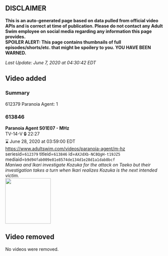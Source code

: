 ## DISCLAIMER
**This is an auto-generated page based on data pulled from official video APIs and is correct at time of publication. Please do not contact any Adult Swim employee on social media regarding any information this page provides.**  
**SPOILER ALERT: This page contains thumbnails of full episodes/shorts/etc. that might be spoilery to you. YOU HAVE BEEN WARNED.**  

_Last Update: June 7, 2020 at 04:30:42 EDT_
## Video added
### Summary
612379 Paranoia Agent: 1  
### 613846
**Paranoia Agent S01E07 - MHz**  
TV-14-V 🔒 22:27  
⌛ June 28, 2020 at 03:59:00 EDT  
https://www.adultswim.com/videos/paranoia-agent/m-hz  
seriesid=`612379` titleid=`613846` id=`AXJdXb-NC8QgH-t19JZ5` mediaid=`b9d94fab009e81e8574de134d1e28d1a1dab8bcf`  
_Maniwa and Ikari investigate Kozuka for the attack on Taeko but their investigation takes a turn when Ikari realizes Kozuka is the next intended victim._  
<a href="https://media.cdn.adultswim.com/uploads/20200528/thumbnails/2_205281818384-ParanoiaAgent_107.jpg"><img src="https://media.cdn.adultswim.com/uploads/20200528/thumbnails/2_205281818384-ParanoiaAgent_107.jpg" height="144px" /></a>
## Video removed
No videos were removed.  
